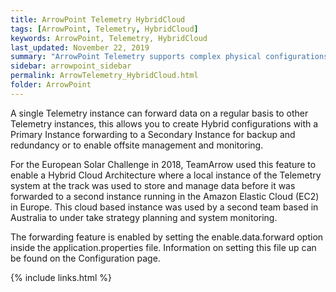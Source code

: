 ```yaml
---
title: ArrowPoint Telemetry HybridCloud
tags: [ArrowPoint, Telemetry, HybridCloud]
keywords: ArrowPoint, Telemetry, HybridCloud
last_updated: November 22, 2019
summary: "ArrowPoint Telemetry supports complex physical configurations, including in chase car, cloud and hybrid configurations"
sidebar: arrowpoint_sidebar
permalink: ArrowTelemetry_HybridCloud.html
folder: ArrowPoint
---
```


A single Telemetry instance can forward data on a regular basis to other Telemetry instances, this allows you to create Hybrid configurations with a Primary Instance forwarding to a Secondary Instance for backup and redundancy or to enable offsite management and monitoring.

For the European Solar Challenge in 2018, TeamArrow used this feature to enable a Hybrid Cloud Architecture where a local instance of the Telemetry system at the track was used to store and manage data before it was forwarded to a second instance running in the Amazon Elastic Cloud (EC2) in Europe.  This cloud based instance was used by a second team based in Australia to under take strategy planning and system monitoring.

The forwarding feature is enabled by setting the enable.data.forward option inside the application.properties file.  Information on setting this file up can be found on the Configuration page.

{% include links.html %}